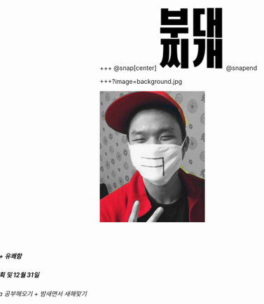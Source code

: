 +++
@snap[center]
![Logo](boodaejjigae_mark.png)
@snapend

+++?image=background.jpg
<div id="container" >
    <div style="float:left; width:240px; height:300px">
        <img src="hotguy.jpg" width="240px" height="300px">
    </div>
    <div style="float:right; width:800px">
        <h3 style="font-weight:bold">김 현 욱</h3>
        <ul>
            <li>
            <h5>핫가이 + 유쾌함</h5>
            </li>
            <li>
            <h5>연말 계획 및 12월 31일</h5>
            </li>
            <h6> -> Java 공부해오기 + 밤새면서 새해맞기</h6>
        </ul>
    </div>
</div>
